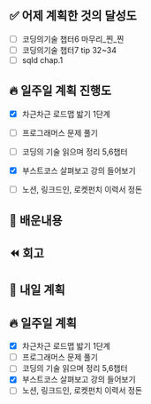 ## ✅ 어제 계획한 것의 달성도
- [ ] 코딩의기술 챕터6 마무리_찐_찐
- [ ] 코딩의기술 챕터7 tip 32~34
- [ ] sqld chap.1

## 🔥 일주일 계획 진행도
- [x] 차근차근 로드맵 밟기 1단계
- [ ] 프로그래머스 문제 풀기
- [ ] 코딩의 기술 읽으며 정리 5,6챕터
- [x] 부스트코스 살펴보고 강의 들어보기
- [ ] 노션, 링크드인, 로켓펀치 이력서 정돈


## 💬 배운내용


## ⏪ 회고



## 🔰 내일 계획


## 🔥 일주일 계획
- [x] 차근차근 로드맵 밟기 1단계
- [ ] 프로그래머스 문제 풀기
- [ ] 코딩의 기술 읽으며 정리 5,6챕터
- [x] 부스트코스 살펴보고 강의 들어보기
- [ ] 노션, 링크드인, 로켓펀치 이력서 정돈
